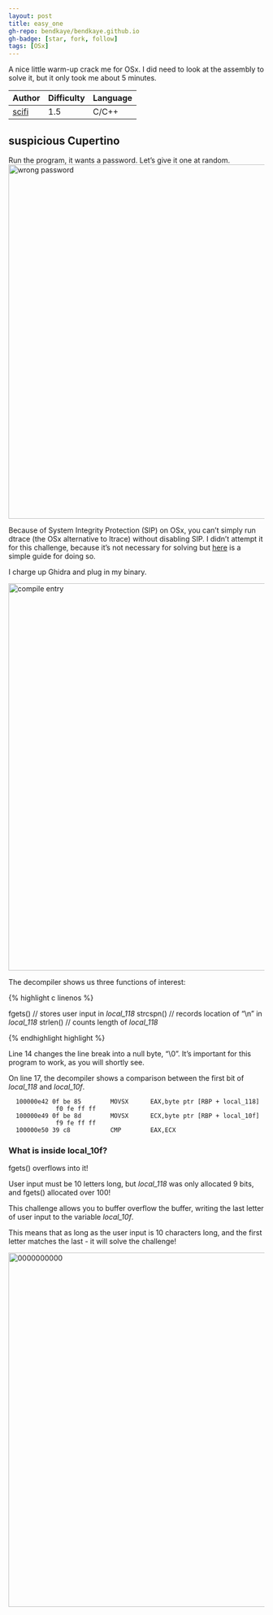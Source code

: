 ```yaml
---
layout: post
title: easy_one
gh-repo: bendkaye/bendkaye.github.io
gh-badge: [star, fork, follow]
tags: [OSx]
---
```


A nice little warm-up crack me for OSx. I did need to look at the assembly to solve it, but it only took me about 5 minutes.

| Author | Difficulty | Language |
| :------ |:--- | :--- |
| [scifi](https://crackmes.one/user/scifi)| 1.5 | C/C++ |

## suspicious Cupertino

Run the program, it wants a password. Let’s give it one at random.
<img width="697" alt="wrong password" src="https://user-images.githubusercontent.com/46263689/122386632-bda91f00-cf76-11eb-9186-b7eaae270b53.png">

Because of System Integrity Protection (SIP) on OSx, you can’t simply run dtrace (the OSx alternative to ltrace) without disabling SIP. I didn’t attempt it for 
this challenge, because it’s not necessary for solving but [here](“https://poweruser.blog/using-dtrace-with-sip-enabled-3826a352e64b”) is a simple guide for doing
so.

I charge up Ghidra and plug in my binary.

<img width="762" alt="compile entry" src="https://user-images.githubusercontent.com/46263689/122386770-e03b3800-cf76-11eb-985c-44d685e3f0c5.png">

The decompiler shows us three functions of interest: 


{% highlight c linenos %}

fgets() // stores user input in _local_118_
strcspn() // records location of “\n” in _local_118_
strlen() // counts length of _local_118_
  
{% endhighlight highlight %}

Line 14 changes the line break into a null byte, “\0”. It’s important for this program to work, as you will shortly see.

On line 17, the decompiler shows a comparison between the first bit of _local_118_ and _local_10f_.

      100000e42 0f be 85        MOVSX      EAX,byte ptr [RBP + local_118]
                 f0 fe ff ff
      100000e49 0f be 8d        MOVSX      ECX,byte ptr [RBP + local_10f]
                 f9 fe ff ff
      100000e50 39 c8           CMP        EAX,ECX
      
### What is inside local_10f?

fgets() overflows into it! 

User input must be 10 letters long, but _local_118_  was only allocated 9 bits, and fgets() allocated over 100!

This challenge allows you to buffer overflow the buffer, writing the last letter of user input to the variable _local_10f_.

This means that as long as the user input is 10 characters long, and the first letter matches the last - it will solve the challenge!

<img width="697" alt="0000000000" src="https://user-images.githubusercontent.com/46263689/122387237-550e7200-cf77-11eb-8004-3da7b6712b2c.png">



